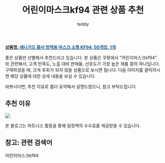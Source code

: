 ﻿---
layout: post
title:  "어린이마스크kf94 관련 상품 추천"
author: teddy
categories: [ 가구/인테리어 ]
tags: [어린이마스크kf94]
image: https://static.coupangcdn.com/image/retail/images/4270452633132436-45e51df9-1b63-4940-a47d-2700ce3f46ae.jpg 
description: "쿠팡에서 어린이마스크kf94 관련 상품으로 가장 고객 선호도가 높은 제품 중 하나입니다."
---

<a href="https://link.coupang.com/re/AFFSDP?lptag=AF3256674&pageKey=5857056271&itemId=10208831599&vendorItemId=77491315136&traceid=V0-153-5a6749959450b42a&requestid=20221226230905749222578"><b>상품명: <font color='#01579B'>애니가드 황사 방역용 마스크 소형 KF94, 50개입, 1개</font></b></a>

좋은 상품만 선별해서 추천드리고 있습니다.
본 상품은 쿠팡에서 "어린이마스크kf94" 와 관련해서, 고객 만족도, 노출 대비 판매율, 선호도가 가장 높은 제품 중의 하나입니다.
구매하셨을 때, 크게 후회가 되지 않을 상품으로 보시면 됩니다. 
다음 이미지를 클릭하시면 해당 상품에 대한 상세 내용을 보실 수 있습니다.

바쁘시다면, 추천 이유로 좀더 요약해서 설명드렸으니, 참고 부탁드립니다.

## 추천 이유 

<a href="https://link.coupang.com/re/AFFSDP?lptag=AF3256674&pageKey=5857056271&itemId=10208831599&vendorItemId=77491315136&traceid=V0-153-5a6749959450b42a&requestid=20221226230905749222578"><img src="https://thumbnail10.coupangcdn.com/thumbnails/remote/q89/image/retail/images/1158995994057714-6b92e705-7f48-4279-982d-941c4a7adcb9.jpg"></a> 

본 블로그는 파트너스 활동을 통해 일정액의 수수료를 제공받을 수 있습니다.

## 참고: 관련 검색어    
어린이마스크kf94